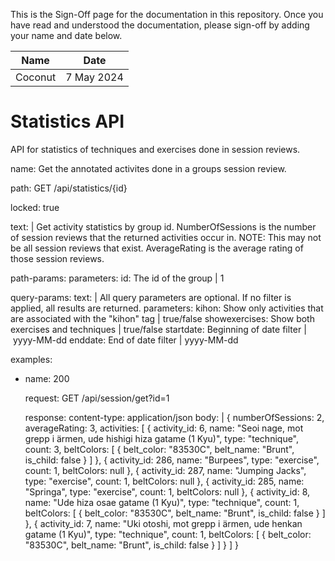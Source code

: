 <!-- sign-off-sheet:start -->
<!-- sign-off-cadence:1 month -->

This is the Sign-Off page for the documentation in this repository. Once you have read
and understood the documentation, please sign-off by adding your name and date below.

| Name          | Date            |
|--|--|
| Coconut | 7 May 2024 |
<!-- sign-off-sheet:end -->

# Statistics API

API for statistics of techniques and exercises done in session reviews.

<api>
name: Get the annotated activites done in a groups session review.

path: GET /api/statistics/{id}

locked: true

text: |
    Get activity statistics by group id. NumberOfSessions is the number of session reviews that the returned activities occur in. NOTE: This may not be all session reviews that exist. AverageRating is the average rating of those session reviews.



path-params:
    parameters:
        id: The id of the group | 1

query-params:
    text: |
        All query parameters are optional. If no filter is applied, all results are returned.
    parameters:
        kihon: Show only activities that are associated with the "kihon" tag | true/false
        showexercises: Show both exercises and techniques | true/false
        startdate: Beginning of date filter | yyyy-MM-dd
        enddate: End of date filter | yyyy-MM-dd

examples:
  - name: 200

    request: GET /api/session/get?id=1

    response:
        content-type: application/json
        body: |
            {
                numberOfSessions: 2,
                averageRating: 3,
                activities: [
                    {
                        activity_id: 6,
                        name: "Seoi nage, mot grepp i ärmen, ude hishigi hiza gatame (1 Kyu)",
                        type: "technique",
                        count: 3,
                        beltColors: [
                            {
                            belt_color: "83530C",
                            belt_name: "Brunt",
                            is_child: false
                            }
                        ]
                    },
                    {
                        activity_id: 286,
                        name: "Burpees",
                        type: "exercise",
                        count: 1,
                        beltColors: null
                    },
                    {
                        activity_id: 287,
                        name: "Jumping Jacks",
                        type: "exercise",
                        count: 1,
                        beltColors: null
                    },
                    {
                        activity_id: 285,
                        name: "Springa",
                        type: "exercise",
                        count: 1,
                        beltColors: null
                    },
                    {
                        activity_id: 8,
                        name: "Ude hiza osae gatame (1 Kyu)",
                        type: "technique",
                        count: 1,
                        beltColors: [
                            {
                                belt_color: "83530C",
                                belt_name: "Brunt",
                                is_child: false
                            }
                        ]
                    },
                    {
                        activity_id: 7,
                        name: "Uki otoshi, mot grepp i ärmen, ude henkan gatame (1 Kyu)",
                        type: "technique",
                        count: 1,
                        beltColors: [
                            {
                                belt_color: "83530C",
                                belt_name: "Brunt",
                                is_child: false
                             }
                        ]
                    }
                ]
            }
</api>
